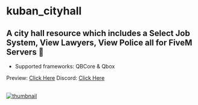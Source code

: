 # kuban_cityhall
## A city hall resource which includes a Select Job System, View Lawyers, View Police all for FiveM Servers 💭

- Supported frameworks: QBCore & Qbox 

Preview: [Click Here](https://www.youtube.com/watch?v=sfBlraPFgeM)
Discord: [Click Here](https://discord.com/invite/UzVbtKEzgN)
<br>
<br>

[![thumbnail]()](https://www.youtube.com/@kubanscripts)
